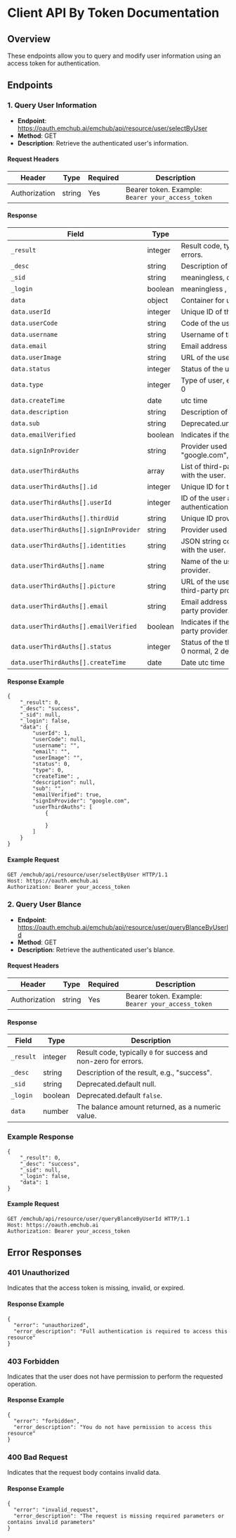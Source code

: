 # Client API By Token Documentation

## Overview

These endpoints allow you to query and modify user information using an access token for authentication.

## Endpoints

### 1. Query User Information

- **Endpoint**: https://oauth.emchub.ai/emchub/api/resource/user/selectByUser
- **Method**: GET
- **Description**: Retrieve the authenticated user's information.

#### Request Headers

| Header        | Type   | Required | Description                                       |
| ------------- | ------ | -------- | ------------------------------------------------- |
| Authorization | string | Yes      | Bearer token. Example: `Bearer your_access_token` |

#### Response

| Field                                  | Type    | Description                                                  |
| -------------------------------------- | ------- | ------------------------------------------------------------ |
| `_result`                              | integer | Result code, typically `0` for success and non-zero for errors. |
| `_desc`                                | string  | Description of the result, e.g., "success".                  |
| `_sid`                                 | string  | meaningless, default null                                    |
| `_login`                               | boolean | meaningless , typically `false`.                             |
| `data`                                 | object  | Container for user-specific data.                            |
| `data.userId`                          | integer | Unique ID of the user.                                       |
| `data.userCode`                        | string  | Code of the user, if applicable, otherwise `null`.           |
| `data.username`                        | string  | Username of the user.                                        |
| `data.email`                           | string  | Email address of the user.                                   |
| `data.userImage`                       | string  | URL of the user's profile image.                             |
| `data.status`                          | integer | Status of the user, e.g., `0` for active.2 for delete        |
| `data.type`                            | integer | Type of user, e.g., `0` for user.Reserved fields default to 0 |
| `data.createTime`                      | date    | utc time                                                     |
| `data.description`                     | string  | Description of the user, if any, otherwise `null`.           |
| `data.sub`                             | string  | Deprecated.unique field for google.                          |
| `data.emailVerified`                   | boolean | Indicates if the user's email is verified.                   |
| `data.signInProvider`                  | string  | Provider used for signing in, e.g., "google.com","twitter.com","web3wallet","github.com". |
| `data.userThirdAuths`                  | array   | List of third-party authentication details associated with the user. |
| `data.userThirdAuths[].id`             | integer | Unique ID for the third-party authentication record.         |
| `data.userThirdAuths[].userId`         | integer | ID of the user associated with this third-party authentication. |
| `data.userThirdAuths[].thirdUid`       | string  | Unique ID provided by the third-party provider.              |
| `data.userThirdAuths[].signInProvider` | string  | Provider used for signing in, e.g., "google.com".            |
| `data.userThirdAuths[].identities`     | string  | JSON string containing third-party identities associated with the user. |
| `data.userThirdAuths[].name`           | string  | Name of the user as provided by the third-party provider.    |
| `data.userThirdAuths[].picture`        | string  | URL of the user's profile picture as provided by the third-party provider. |
| `data.userThirdAuths[].email`          | string  | Email address of the user as provided by the third-party provider. |
| `data.userThirdAuths[].emailVerified`  | boolean | Indicates if the user's email is verified by the third-party provider. |
| `data.userThirdAuths[].status`         | integer | Status of the third-party authentication record.Default: 0 normal, 2 delete |
| `data.userThirdAuths[].createTime`     | date    | Date utc time                                                |

#### Response Example

```
{
    "_result": 0,
    "_desc": "success",
    "_sid": null,
    "_login": false,
    "data": {
        "userId": 1,
        "userCode": null,
        "username": "",
        "email": "",
        "userImage": "",
        "status": 0,
        "type": 0,
        "createTime": ,
        "description": null,
        "sub": "",
        "emailVerified": true,
        "signInProvider": "google.com",
        "userThirdAuths": [
            {
                
            }
        ]
    }
}
```

#### Example Request

```
GET /emchub/api/resource/user/selectByUser HTTP/1.1
Host: https://oauth.emchub.ai
Authorization: Bearer your_access_token
```

### 2. Query User Blance 

- **Endpoint**: https://oauth.emchub.ai/emchub/api/resource/user/queryBlanceByUserId
- **Method**: GET
- **Description**: Retrieve the authenticated user's blance.

#### Request Headers

| Header        | Type   | Required | Description                                       |
| ------------- | ------ | -------- | ------------------------------------------------- |
| Authorization | string | Yes      | Bearer token. Example: `Bearer your_access_token` |

#### Response

| Field     | Type    | Description                                                  |
| --------- | ------- | ------------------------------------------------------------ |
| `_result` | integer | Result code, typically `0` for success and non-zero for errors. |
| `_desc`   | string  | Description of the result, e.g., "success".                  |
| `_sid`    | string  | Deprecated.default null.                                     |
| `_login`  | boolean | Deprecated.default `false`.                                  |
| `data`    | number  | The balance amount returned, as a numeric value.             |

### Example Response

```
{
    "_result": 0,
    "_desc": "success",
    "_sid": null,
    "_login": false,
    "data": 1
}
```

#### Example Request

```
GET /emchub/api/resource/user/queryBlanceByUserId HTTP/1.1
Host: https://oauth.emchub.ai
Authorization: Bearer your_access_token
```

## Error Responses

### 401 Unauthorized

Indicates that the access token is missing, invalid, or expired.

#### Response Example

```
{
  "error": "unauthorized",
  "error_description": "Full authentication is required to access this resource"
}
```

### 403 Forbidden

Indicates that the user does not have permission to perform the requested operation.

#### Response Example

```
{
  "error": "forbidden",
  "error_description": "You do not have permission to access this resource"
}
```

### 400 Bad Request

Indicates that the request body contains invalid data.

#### Response Example

```
{
  "error": "invalid_request",
  "error_description": "The request is missing required parameters or contains invalid parameters"
}
```
